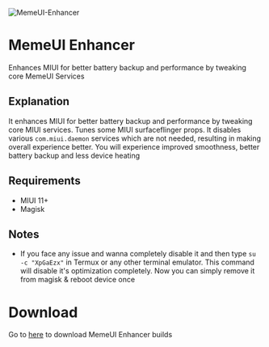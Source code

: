 ![MemeUI-Enhancer](https://github.com/iamlooper/MemeUI-Enhancer/raw/main/memeui-enhancer.png)

# MemeUI Enhancer

Enhances MIUI for better battery backup and performance by tweaking core MemeUI Services

## Explanation

It enhances MIUI for better battery backup and performance by tweaking core MIUI services. Tunes some MIUI surfaceflinger props. It disables various `com.miui.daemon` services which are not needed, resulting in making overall experience better. You will experience improved smoothness, better battery backup and less device heating

## Requirements

- MIUI 11+
- Magisk

## Notes

- If you face any issue and wanna completely disable it and then type `su -c "XpGaEzx"` in Termux or any other terminal emulator. This command will disable it's optimization completely. Now you can simply remove it from magisk & reboot device once

# Download

Go to [here](https://www.pling.com/p/1723021/) to download MemeUI Enhancer builds